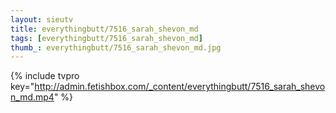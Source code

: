 ```yaml
--- 
layout: sieutv
title: everythingbutt/7516_sarah_shevon_md
tags: [everythingbutt/7516_sarah_shevon_md]
thumb_: everythingbutt/7516_sarah_shevon_md.jpg
---
```

{% include tvpro key="http://admin.fetishbox.com/_content/everythingbutt/7516_sarah_shevon_md.mp4" %} 
